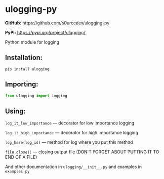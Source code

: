 # ulogging-py

**GitHub:** https://github.com/s0urcedev/ulogging-py

**PyPi:** https://pypi.org/project/ulogging/

Python module for logging

## Installation:

```console
pip install ulogging
```

## Importing:

```py
from ulogging import Logging
```

## Using:

`log_it_low_importance` — decorator for low importance logging

`log_it_high_importance` — decorator for high importance logging

`log_here(log_id)` — method for log where you put this method

`file.close()` — closing output file (DON'T FORGET ABOUT PUTTING IT TO END OF A FILE)

And other documentation in `ulogging/__init__.py` and examples in `examples.py`
